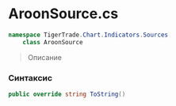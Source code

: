 
# AroonSource.cs
```csharp
namespace TigerTrade.Chart.Indicators.Sources  
    class AroonSource
```

> Описание

### Синтаксис
```csharp
public override string ToString()
```
